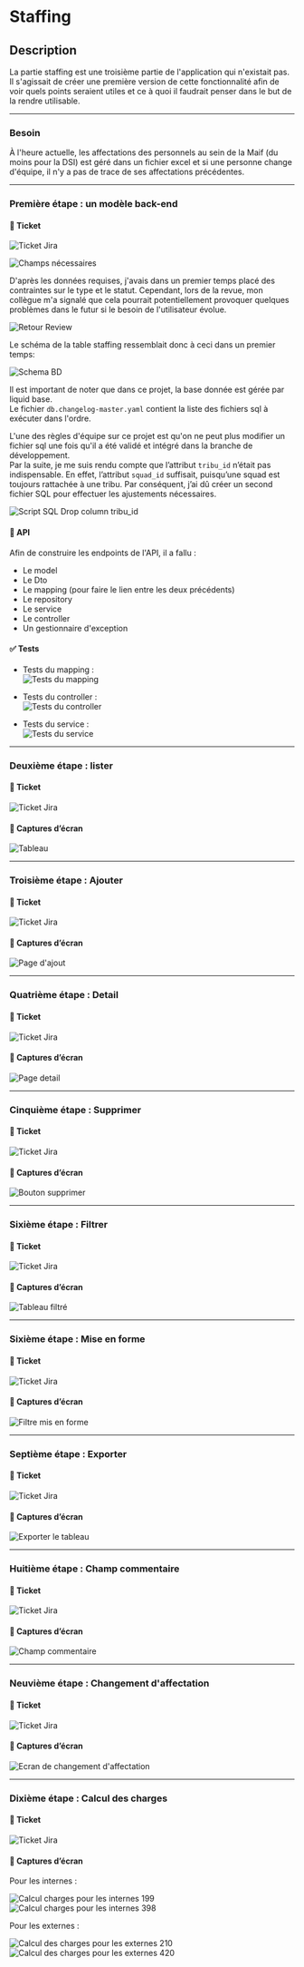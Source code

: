 
# Staffing

## Description

La partie staffing est une troisième partie de l'application qui n'existait pas.  
Il s'agissait de créer une première version de cette fonctionnalité afin de voir quels points seraient utiles et ce à quoi il faudrait penser dans le but de la rendre utilisable.

---

### Besoin

À l'heure actuelle, les affectations des personnels au sein de la Maif (du moins pour la DSI) est géré dans un fichier excel 
et si une personne change d'équipe, il n'y a pas de trace de ses affectations précédentes.

---

### Première étape : un modèle back-end

#### 🎫 Ticket

![Ticket Jira](img/staffing/ticket/modele-donnee.png)

![Champs nécessaires](img/staffing/ticket/saisie.png)

D'après les données requises, j'avais dans un premier temps placé des contraintes sur le type et le statut.
Cependant, lors de la revue, mon collègue m'a signalé que cela pourrait potentiellement provoquer quelques problèmes dans le futur si le besoin de l'utilisateur évolue.

![Retour Review](img/staffing/retourReviewContrainteSchemaBD.png)

Le schéma de la table staffing ressemblait donc à ceci dans un premier temps:  

![Schema BD](img/staffing/code/schemaBD.png)

Il est important de noter que dans ce projet, la base donnée est gérée par liquid base.  
Le fichier `db.changelog-master.yaml` contient la liste des fichiers sql à exécuter dans l'ordre.

L'une des règles d'équipe sur ce projet est qu'on ne peut plus modifier un fichier sql une fois qu'il a été validé et intégré dans la branche de développement.  
Par la suite, je me suis rendu compte que l’attribut `tribu_id` n’était pas indispensable. En effet, l’attribut `squad_id` suffisait, puisqu’une squad est toujours rattachée à une tribu. Par conséquent, j’ai dû créer un second fichier SQL pour effectuer les ajustements nécessaires.

![Script SQL Drop column tribu_id](./img/staffing/code/modifTable1.png)

#### 🔌 API

Afin de construire les endpoints de l'API, il a fallu :
+ Le model
+ Le Dto
+ Le mapping (pour faire le lien entre les deux précédents)
+ Le repository
+ Le service
+ Le controller
+ Un gestionnaire d'exception


#### ✅ Tests

- Tests du mapping :  
![Tests du mapping](img/staffing/test/testStaffingMapping.png)

- Tests du controller :  
![Tests du controller](img/staffing/test/staffingControllerTest.png)

- Tests du service :  
![Tests du service](img/staffing/test/staffingServiceTest.png)

---

### Deuxième étape : lister

#### 🎫 Ticket

![Ticket Jira](img/staffing/ticket/liste.png)

#### 📸 Captures d’écran

![Tableau](img/staffing/tableau.png)

---

### Troisième étape : Ajouter

#### 🎫 Ticket

![Ticket Jira](img/staffing/ticket/saisie.png)

#### 📸 Captures d’écran

![Page d'ajout](img/staffing/ajout.png)

---

### Quatrième étape : Detail

#### 🎫 Ticket

![Ticket Jira](img/staffing/ticket/detail.png)

#### 📸 Captures d’écran

![Page detail](img/staffing/modif.png)

---

### Cinquième étape : Supprimer

#### 🎫 Ticket

![Ticket Jira](img/staffing/ticket/supprimer.png)

#### 📸 Captures d’écran

![Bouton supprimer](img/staffing/supprimer.png)

---

### Sixième étape : Filtrer

#### 🎫 Ticket

![Ticket Jira](img/staffing/ticket/filtre.png)

#### 📸 Captures d’écran

![Tableau filtré](./img/staffing/tableauFiltrer.png)

---

### Sixième étape : Mise en forme

#### 🎫 Ticket

![Ticket Jira](img/staffing/ticket/mise-en-forme-filtres.png)

#### 📸 Captures d’écran

![Filtre mis en forme](img/staffing/filtres.png)

---

### Septième étape : Exporter

#### 🎫 Ticket

![Ticket Jira](img/staffing/ticket/export.png)

#### 📸 Captures d’écran

![Exporter le tableau](img/staffing/exporter.png)

---

### Huitième étape : Champ commentaire

#### 🎫 Ticket

![Ticket Jira](img/staffing/ticket/champ-commentaire.png)

#### 📸 Captures d’écran

![Champ commentaire](img/staffing/champCommentaire.png)

---

### Neuvième étape : Changement d'affectation

#### 🎫 Ticket

![Ticket Jira](img/staffing/ticket/changement-affectation.png)

#### 📸 Captures d’écran

![Ecran de changement d'affectation](./img/staffing/changementLigneStaffing.png)

---

### Dixième étape : Calcul des charges

#### 🎫 Ticket

![Ticket Jira](img/staffing/ticket/calcul-charges.png)

#### 📸 Captures d’écran

Pour les internes :  

![Calcul charges pour les internes 199](./img/staffing/interne199.png)
![Calcul charges pour les internes 398](./img/staffing/interne398.png)
  
Pour les externes :  

![Calcul des charges pour les externes 210](./img/staffing/externe210.png)
![Calcul des charges pour les externes 420](./img/staffing/externe420.png)












